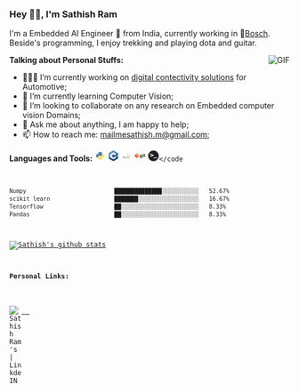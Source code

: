 ### Hey 👋🏽, I'm Sathish Ram

I'm a Embedded AI Engineer 🚀 from India, currently working in 💼[Bosch](https://www.bosch.com/). Beside's programming, I enjoy trekking and playing dota and guitar.

  <img align="right" alt="GIF" src="https://media1.giphy.com/media/hpXdHPfFI5wTABdDx9/giphy.gif" />
  
**Talking about Personal Stuffs:**

- 👨🏽‍💻 I’m currently working on [digital contectivity solutions](https://www.bosch-engineering.com/portfolio/digital-solutions/remote-vehicle-access/) for Automotive;
- 🌱 I’m currently learning Computer Vision;
- 👯 I’m looking to collaborate on any research on Embedded computer vision Domains;
- 💬 Ask me about anything, I am happy to help;
- 📫 How to reach me: mailmesathish.m@gmail.com;

**Languages and Tools:**
<code><img height="20" src="https://raw.githubusercontent.com/github/explore/80688e429a7d4ef2fca1e82350fe8e3517d3494d/topics/python/python.png"></code>
<code><img height="20" src="https://raw.githubusercontent.com/github/explore/80688e429a7d4ef2fca1e82350fe8e3517d3494d/topics/cpp/cpp.png"></code>
<code><img height="20" src="https://raw.githubusercontent.com/github/explore/80688e429a7d4ef2fca1e82350fe8e3517d3494d/topics/mysql/mysql.png"></code>
<code><img height="20" src="https://raw.githubusercontent.com/github/explore/80688e429a7d4ef2fca1e82350fe8e3517d3494d/topics/git/git.png"></code>
<code><img height="20" src="https://raw.githubusercontent.com/github/explore/80688e429a7d4ef2fca1e82350fe8e3517d3494d/topics/terminal/terminal.png"></code

```text
Numpy                          ██████████████░░░░░░░░░░░   52.67% 
scikit learn                   ███████░░░░░░░░░░░░░░░░░░   16.67% 
Tensorflow                     ██░░░░░░░░░░░░░░░░░░░░░░░   8.33% 
Pandas                         ██░░░░░░░░░░░░░░░░░░░░░░░   8.33%
```

[![Sathish's github stats](https://github-readme-stats.vercel.app/api?username=sathishram12)](https://github.com/AnbuLenin/github-readme-stats)

**Personal Links:**
<br/>

<a href="https://www.linkedin.com/in/satzramembd">
  <img align="left" alt="Sathish Ram's | LinkdeIN" width="22px" src="https://cdn.jsdelivr.net/npm/simple-icons@v3/icons/linkedin.svg" />
</a>


<br /> 
